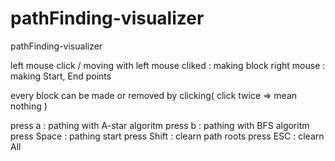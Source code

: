 # pathFinding-visualizer
pathFinding-visualizer

left mouse click / moving with left mouse cliked : making block
right mouse : making Start, End points

every block can be made or removed by clicking( click twice => mean nothing )

press a : pathing with A-star algoritm
press b : pathing with BFS algoritm
press Space : pathing start
press Shift : clearn path roots
press ESC : clearn All

